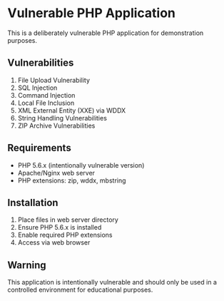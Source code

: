 # Vulnerable PHP Application

This is a deliberately vulnerable PHP application for demonstration purposes.

## Vulnerabilities

1. File Upload Vulnerability
2. SQL Injection
3. Command Injection
4. Local File Inclusion
5. XML External Entity (XXE) via WDDX
6. String Handling Vulnerabilities
7. ZIP Archive Vulnerabilities

## Requirements

- PHP 5.6.x (intentionally vulnerable version)
- Apache/Nginx web server
- PHP extensions: zip, wddx, mbstring

## Installation

1. Place files in web server directory
2. Ensure PHP 5.6.x is installed
3. Enable required PHP extensions
4. Access via web browser

## Warning

This application is intentionally vulnerable and should only be used in a controlled environment for educational purposes.
